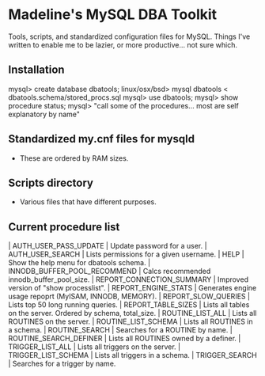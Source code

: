 # Madeline's MySQL DBA Toolkit
Tools, scripts, and standardized configuration files for MySQL. Things I've written to enable me to be lazier, or more productive... not sure which. 

## Installation
mysql> create database dbatools;
linux/osx/bsd> mysql dbatools < dbatools.schema/stored_procs.sql
mysql> use dbatools;
mysql> show procedure status;
mysql> "call some of the procedures... most are self explanatory by name"

## Standardized my.cnf files for mysqld
- These are ordered by RAM sizes. 

## Scripts directory
- Various files that have different purposes. 

## Current procedure list

| AUTH_USER_PASS_UPDATE        | Update password for a user.
| AUTH_USER_SEARCH             | Lists permissions for a given username.
| HELP                         | Show the help menu for dbatools schema.
| INNODB_BUFFER_POOL_RECOMMEND | Calcs recommended innodb_buffer_pool_size.
| REPORT_CONNECTION_SUMMARY    | Improved version of "show processlist".
| REPORT_ENGINE_STATS          | Generates engine usage repoprt (MyISAM, INNODB, MEMORY).
| REPORT_SLOW_QUERIES          | Lists top 50 long running queries.
| REPORT_TABLE_SIZES           | Lists all tables on the server. Ordered by schema, total_size.
| ROUTINE_LIST_ALL             | Lists all ROUTINES on the server.
| ROUTINE_LIST_SCHEMA          | Lists all ROUTINES in a schema.
| ROUTINE_SEARCH               | Searches for a ROUTINE by name.
| ROUTINE_SEARCH_DEFINER       | Lists all ROUTINES owned by a definer.
| TRIGGER_LIST_ALL             | Lists all triggers on the server.
| TRIGGER_LIST_SCHEMA          | Lists all triggers in a schema.
| TRIGGER_SEARCH               | Searches for a trigger by name.
